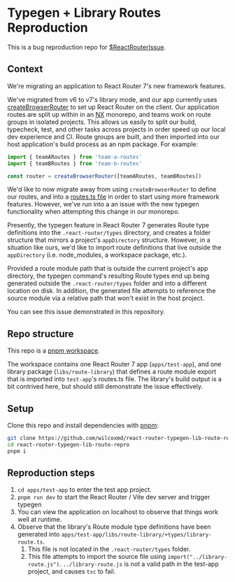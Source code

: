 # Typegen + Library Routes Reproduction

This is a bug reproduction repo for [$ReactRouterIssue](). 

## Context

We're migrating an application to React Router 7's new framework features. 

We've migrated from v6 to v7's library mode, and our app currently uses [createBrowserRouter](https://api.reactrouter.com/v7/functions/react_router.createBrowserRouter.html) to set up React Router on the client. Our application routes are split up within in an [NX](https://nx.dev/) monorepo, and teams work on route groups in isolated projects. This allows us easily to split our build, typecheck, test, and other tasks across projects in order speed up our local dev experience and CI. Route groups are built, and then imported into our host application's build process as an npm package. For example: 

```ts
import { teamARoutes } from 'team-a-routes'
import { teamBRoutes } from 'team-b-routes'

const router = createBrowserRouter([teamARoutes, teamBRoutes])
```

We'd like to now migrate away from using `createBrowserRouter` to define our routes, and into a [routes.ts file](https://reactrouter.com/explanation/special-files#routests) in order to start using more framework features. However, we've run into a an issue with the new typegen functionality when attempting this change in our monorepo. 

Presently, the typegen feature in React Router 7 generates Route type definitions into the `.react-router/types` directory, and creates a folder structure that mirrors a project's `appDirectory` structure. However, in a situation like ours, we'd like to import route definitions that live outside the `appDirectory` (i.e. node_modules, a workspace package, etc.). 

Provided a route module path that is outside the current project's app directory, the typegen command's resulting Route types end up being generated outside the `.react-router/types` folder and into a different location on disk. In addition, the generated file attempts to reference the source module via a relative path that won't exist in the host project.  

You can see this issue demonstrated in this repository. 

## Repo structure

This repo is a [pnpm workspace](https://pnpm.io/workspaces).

The workspace contains one React Router 7 app (`apps/test-app`), and one library package (`libs/route-library`) that defines a route module export that is imported into `test-app`'s routes.ts file. The library's build output is a bit contrived here, but should still demonstrate the issue effectively.

## Setup 

Clone this repo and install dependencies with [pnpm](https://pnpm.io/): 

```bash
git clone https://github.com/wilcoxmd/react-router-typegen-lib-route-repro.git react-router-typegen-lib-route-repro
cd react-router-typegen-lib-route-repro
pnpm i
```

## Reproduction steps

1. `cd apps/test-app` to enter the test app project.
1. `pnpm run dev` to start the React Router / Vite dev server and trigger typegen
1. You can view the application on localhost to observe that things work well at runtime.
1. Observe that the library's Route module type definitions have been generated into `apps/test-app/libs/route-library/+types/library-route.ts`. 
    1. This file is not located in the `.react-router/types` folder.
    1. This file attempts to import the source file using `import("../library-route.js")`. `../library-route.js` is not a valid path in the test-app project, and causes `tsc` to fail.
